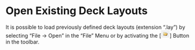 # Open Existing Deck Layouts

It is possible to load previously defined deck layouts (extension “.lay”) by selecting “File -> Open” in the “File” Menu or by activating the \[![](<../../.gitbook/assets/image (29).png>)] Button in the toolbar.
